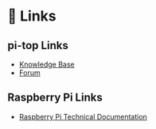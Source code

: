 # 🔗 Links


## pi-top Links

- [Knowledge Base](https://knowledgebase.pi-top.com/knowledge/)
- [Forum](https://forum.pi-top.com/)

## Raspberry Pi Links
- [Raspberry Pi Technical Documentation](https://www.raspberrypi.org/documentation/)
